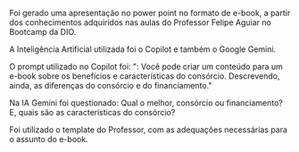 Foi gerado uma apresentação no power point no formato de e-book, a partir dos conhecimentos
adquiridos nas aulas do Professor Felipe Aguiar no Bootcamp da DIO.

A Inteligência Artificial utilizada foi o Copilot e também o Google Gemini.

O prompt utilizado no Copilot foi:
": Você pode criar um conteúdo para um e-book sobre os benefícios e características do consórcio.
Descrevendo, ainda, as diferenças do consórcio e do financiamento."

Na IA Gemini foi questionado:
Qual o melhor, consórcio ou financiamento?
E, quais são as características do consórcio?

Foi utilizado o template do Professor, com as adequações necessárias para o assunto do e-book.
